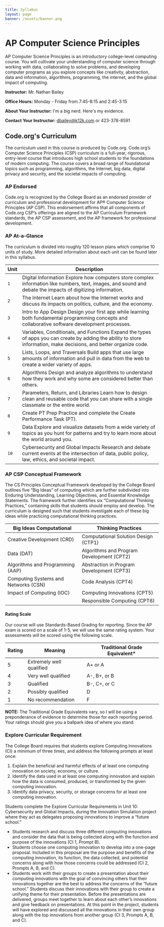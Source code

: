 ```yaml
---
title: Syllabus
layout: page
banner: /assets/banner.png
---
```


# AP Computer Science Principles

AP Computer Science Principles is an introductory college-level computing course. You will cultivate your understanding of computer science through working with data, collaborating to solve problems, and developing computer programs as you explore concepts like creativity, abstraction, data and information, algorithms, programming, the internet, and the global impact of computing.

**Instructor:** Mr. Nathan Bailey

**Office Hours:** Monday - Friday from 7:45-8:15 and 2:45-3:15

**About Your Instructor:** I'm a big nerd. Here's my evidence.

**Contact Your Instructor:** dbailey@k12k.com or 423-378-8591

## Code.org's Curriculum

The curriculum used in this course is produced by Code.org. Code.org’s Computer Science Principles (CSP) curriculum is a full-year, rigorous, entry-level course that introduces high school students to the foundations of modern computing. The course covers a broad range of foundational topics such as programming, algorithms, the Internet, big data, digital privacy and security, and the societal impacts of computing.

### AP Endorsed

Code.org is recognized by the College Board as an endorsed provider of curriculum and professional development for AP® Computer Science Principles (AP CSP). This endorsement affirms that all components of Code.org CSP’s offerings are aligned to the AP Curriculum Framework standards, the AP CSP assessment, and the AP framework for professional development.

### AP At-a-Glance

The curriculum is divided into roughly 120 lesson plans which comprise 10 units of study. More detailed information about each unit can be found later in this syllabus.

| Unit | Description                                                                                                                                                          |
| ---- | -------------------------------------------------------------------------------------------------------------------------------------------------------------------- |
| `1`  | Digital Information Explore how computers store complex information like numbers, text, images, and sound and debate the impacts of digitizing information.          |
| `2`  | The Internet Learn about how the Internet works and discuss its impacts on politics, culture, and the economy.                                                       |
| `3`  | Intro to App Design Design your first app while learning both fundamental programming concepts and collaborative software development processes.                     |
| `4`  | Variables, Conditionals, and Functions Expand the types of apps you can create by adding the ability to store information, make decisions, and better organize code. |
| `5`  | Lists, Loops, and Traversals Build apps that use large amounts of information and pull in data from the web to create a wider variety of apps.                       |
| `6`  | Algorithms Design and analyze algorithms to understand how they work and why some are considered better than others.                                                 |
| `7`  | Parameters, Return, and Libraries Learn how to design clean and reusable code that you can share with a single classmate or the entire world.                        |
| `8`  | Create PT Prep Practice and complete the Create Performance Task (PT).                                                                                               |
| `9`  | Data Explore and visualize datasets from a wide variety of topics as you hunt for patterns and try to learn more about the world around you.                         |
| `10` | Cybersecurity and Global Impacts Research and debate current events at the intersection of data, public policy, law, ethics, and societal impact.                    |

### AP CSP Conceptual Framework

The CS Principles Conceptual Framework developed by the College Board outlines five “Big Ideas” of computing which are further subdivided into Enduring Understanding, Learning Objectives, and Essential Knowledge Statements. The framework further identifies six “Computational Thinking Practices,” containing skills that students should employ and develop. The curriculum is designed such that students investigate each of these big ideas while practicing computational thinking practices.

| Big Ideas Computational              | Thinking Practices                        |
| ------------------------------------ | ----------------------------------------- |
| Creative Development (CRD)           | Computational Solution Design (CTP1)      |
| Data (DAT)                           | Algorithms and Program Development (CPT2) |
| Algorithms and Programming (AAP)     | Abstraction in Program Development (CPT3) |
| Computing Systems and Networks (CSN) | Code Analysis (CPT4)                      |
| Impact of Computing (IOC)            | Computing Innovations (CPT5)              |
|                                      | Responsible Computing (CPT6)              |

#### Rating Scale

Our course will use Standards-Based Grading for reporting. Since the AP exam is scored on a scale of 1-5, we will use the same rating system. Your assessments will be scored using the following scale.

| Rating | Meaning                  | Traditional Grade Equivalent\* |
| ------ | ------------------------ | ------------------------------ |
| 5      | Extremely well qualified | A+ or A                        |
| 4      | Very well qualified      | A-, B+, or B                   |
| 3      | Qualified                | B-, C+, or C                   |
| 2      | Possibly qualified       | D                              |
| 1      | No recommendation        | F                              |

**NOTE:** The Traditional Grade Equivalents vary, so I will be using a preponderance of evidence to determine those for each reporting period. Your ratings should give you a ballpark idea of where you stand.

### Explore Curricular Requirement

The College Board requires that students explore Computing Innovations (CI) a minimum of three times, and address the following prompts at least once:

1. Explain the beneficial and harmful effects of at least one computing innovation on society, economy, or culture.
1. Identify the data used in at least one computing innovation and explain how the data is consumed, produced, or transformed by the given computing innovation.
1. Identify data privacy, security, or storage concerns for at least one computing innovation.

Students complete the Explore Curricular Requirements in Unit 10: Cybersecurity and Global Impacts, during the Innovation Simulation project where they act as delegates proposing innovations to improve a “future school.”

- Students research and discuss three different computing innovations and consider the data that is being collected along with the function and purpose of the innovations (CI 1, Prompt B).
- Students choose one computing innovation to develop into a one-page proposal. Included in this proposal are the purpose and benefits of the computing innovation, its function, the data collected, and potential concerns along with how those concerns could be addressed (CI 2, Prompts A, B, and C).
- Students work with their groups to create a presentation about their computing innovations with the goal of convincing others that their innovations together are the best to address the concerns of the “future school.” Students discuss their innovations with their group to create a unifying theme for their presentation. Before the presentations are delivered, groups meet together to learn about each other’s innovations and give feedback on presentations. At this point in the project, students will have explored and discussed all the innovations in their own group along with the top innovations from another group (CI 3, Prompts A, B, and C).
